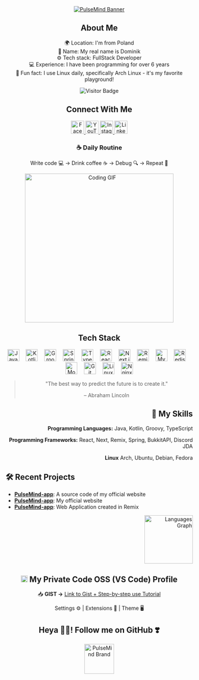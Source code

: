 <!-- Hello Banner -->
<div align="center">
  <a href="https://pulsemind.pl" target="_blank">
    <img src="https://pulsemind.pl/image/BANNER.png" alt="PulseMind Banner" />
  </a>
</div>

<!-- About Me -->
<div align="center">
  <h2>About Me</h2>
  
  🌍 Location: I'm from Poland  
  🪪 Name: My real name is Dominik  
  ⚙️ Tech stack: FullStack Developer  
  💻 Experience: I have been programming for over 6 years  
  🐧 Fun fact: I use Linux daily, specifically Arch Linux - it's my favorite playground!
  
  <img src="https://visitor-badge.laobi.icu/badge?page_id=PulseMind.PulseMind" alt="Visitor Badge" />
</div>

<!-- Media -->
<div align="center">
  <h2>Connect With Me</h2>
  
<a href="https://facebook.com/PulseMindPL" target="_blank">
  <img src="https://img.shields.io/badge/Facebook-%231877F2.svg?style=for-the-badge&logo=facebook&logoColor=white" height="35" alt="Facebook" />
</a>
<a href="https://youtube.com/@PulseMindPL" target="_blank">
  <img src="https://img.shields.io/badge/Youtube-%23FF0000.svg?style=for-the-badge&logo=youtube&logoColor=white" height="35" alt="YouTube" />
</a>
<a href="https://instagram.com/PulseMindPL" target="_blank">
  <img src="https://img.shields.io/badge/Instagram-%23E4405F.svg?style=for-the-badge&logo=instagram&logoColor=white" height="35" alt="Instagram" />
</a>
<a href="https://www.linkedin.com/in/pulsemind/" target="_blank">
  <img src="https://img.shields.io/badge/LinkedIn-%230077B5.svg?style=for-the-badge&logo=linkedin&logoColor=white" height="35" alt="LinkedIn" />
</a>
</div>

<!-- Daily Routine -->
<div align="center">
  <h3>☕ Daily Routine</h3>
  <p>Write code 💻 → Drink coffee ☕ → Debug 🔍 → Repeat 🔄</p>
</div>

<!-- Coding GIF -->
<div align="center">
  <img src="https://media.giphy.com/media/qgQUggAC3Pfv687qPC/giphy.gif" width="400" alt="Coding GIF" />
</div>

<!-- Tech Stack -->
<div align="center">
  <h2>Tech Stack</h2>

<img src="https://cdn.jsdelivr.net/gh/devicons/devicon/icons/java/java-original.svg" height="32" alt="Java" title="Java" />
<img width="10" />
<img src="https://cdn.jsdelivr.net/gh/devicons/devicon/icons/kotlin/kotlin-original.svg" height="32" alt="Kotlin" title="Kotlin" />
<img width="10" />
<img src="https://cdn.jsdelivr.net/gh/devicons/devicon/icons/groovy/groovy-original.svg" height="32" alt="Groovy" title="Groovy" />
<img width="10" />
<img src="https://cdn.jsdelivr.net/gh/devicons/devicon/icons/spring/spring-original.svg" height="32" alt="Spring" title="Spring" />
<img width="10" />
<img src="https://cdn.jsdelivr.net/gh/devicons/devicon/icons/typescript/typescript-original.svg" height="32" alt="TypeScript" title="TypeScript" />
<img width="10" />
<img src="https://cdn.jsdelivr.net/gh/devicons/devicon/icons/react/react-original.svg" height="32" alt="React" title="React" />
<img width="10" />
<img src="https://cdn.jsdelivr.net/gh/devicons/devicon/icons/nextjs/nextjs-original.svg" height="32" alt="Next.js" title="Next.js" style="drop-shadow(2px 2px 2px rgba(0, 0, 0, 0.5));" />
<img width="10" />
<img src="https://remix.run/_brand/remix-letter-glowing.png" height="32" alt="Remix" title="Remix" />
<img width="10" />
<img src="https://cdn.jsdelivr.net/gh/devicons/devicon/icons/mysql/mysql-original.svg" height="32" alt="MySQL" title="MySQL" />
<img width="10" />
<img src="https://cdn.jsdelivr.net/gh/devicons/devicon/icons/redis/redis-original.svg" height="32" alt="Redis" title="Redis" />
<img width="10" />
<img src="https://cdn.jsdelivr.net/gh/devicons/devicon/icons/mongodb/mongodb-original.svg" height="32" alt="MongoDB" title="MongoDB" />
<img width="10" />
<img src="https://cdn.jsdelivr.net/gh/devicons/devicon/icons/git/git-original.svg" height="32" alt="Git" title="Git" />
<img width="10" />
<img src="https://cdn.jsdelivr.net/gh/devicons/devicon/icons/linux/linux-original.svg" height="32" alt="Linux" title="Linux" />
<img width="10" />
<img src="https://cdn.jsdelivr.net/gh/devicons/devicon/icons/nginx/nginx-original.svg" height="32" alt="Nginx" title="Nginx" />
</div>

<!-- Quote -->
<div align="center">
  <blockquote>
    <p>"The best way to predict the future is to create it."</p>
    <footer>– Abraham Lincoln</footer>
  </blockquote>
</div>

<!-- Skills -->
<div align="right">
  <h2>🎨 My Skills</h2>

**Programming Languages:** Java, Kotlin, Groovy, TypeScript

**Programming Frameworks:** React, Next, Remix, Spring, BukkitAPI, Discord JDA

**Linux** Arch, Ubuntu, Debian, Fedora

</div>

<!-- Projects -->
<h2>🛠️ Recent Projects</h2>

- **[PulseMind-app](https://github.com/PulseMind/pulsemind-app)**: A source code of my official website
- **[PulseMind-app](https://github.com/PulseMind/pulsemind-app)**: My official website
- **[PulseMind-app](https://github.com/PulseMind/pulsemind-app)**: Web Application created in Remix

<!-- Stats -->
<div align="right">
  <a href="#">
    <img src="https://github-readme-stats.vercel.app/api/top-langs?username=PulseMind&locale=en&hide_title=false&layout=compact&card_width=280&langs_count=5&theme=tokyonight&hide_border=false" height="130" alt="Languages Graph" />
  </a>
</div>

<!-- Code OSS Configuration -->
<div align="center">
  <h2><img src="https://cdn.jsdelivr.net/gh/devicons/devicon/icons/vscode/vscode-original.svg" alt="VS Code Logo" width="18" /> My Private Code OSS (VS Code) Profile</h2>

📥 **GIST →** [Link to Gist + Step-by-step use Tutorial](https://gist.github.com/PulseMind/1bf125b8d32583d902c55d501bfbea9a)

Settings ⚙️ | Extensions 🧩 | Theme 🖥️

</div>

<!-- Follow Me -->
<div align="center">
  <h2>Heya 👋🏻! Follow me on GitHub ❣️</h2>
    <a href="https://pulsemind.pl" target="_blank">
    <img src="https://pulsemind.pl/image/BRAND.png" width="80" alt="PulseMind Brand" />
  </a>
</div>
